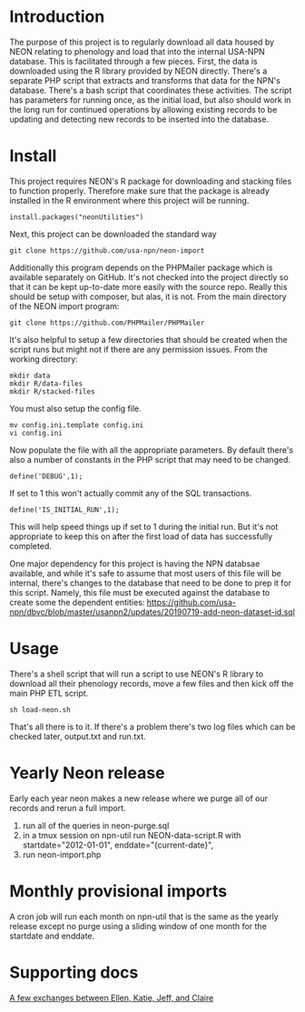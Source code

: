 # Introduction

The purpose of this project is to regularly download all data housed by NEON relating to phenology and load that into the internal USA-NPN database. This is facilitated through a few pieces. First, the data is downloaded using the R library provided by NEON directly. There's a separate PHP script that extracts and transforms that data for the NPN's database. There's a bash script that coordinates these activities. The script has parameters for running once, as the initial load, but also should work in the long run for continued operations by allowing existing records to be updating and detecting new records to be inserted into the database.

# Install

This project requires NEON's R package for downloading and stacking files to function properly. Therefore make sure that the package is already installed in the R environment where this project will be running.

```
install.packages("neonUtilities")
```

Next, this project can be downloaded the standard way

```
git clone https://github.com/usa-npn/neon-import
```

Additionally this program depends on the PHPMailer package which is available separately on GitHub. It's not checked into the project directly so that it can be kept up-to-date more easily with the source repo. Really this should be setup with composer, but alas, it is not. From the main directory of the NEON import program:

```
git clone https://github.com/PHPMailer/PHPMailer
```

It's also helpful to setup a few directories that should be created when the script runs but might not if there are any permission issues. From the working directory:

```
mkdir data
mkdir R/data-files
mkdir R/stacked-files
```

You must also setup the config file.

```
mv config.ini.template config.ini
vi config.ini
```

Now populate the file with all the appropriate parameters. By default there's also a number of constants in the PHP script that may need to be changed.

```
define('DEBUG',1);
```
If set to 1 this won't actually commit any of the SQL transactions.

```
define('IS_INITIAL_RUN',1);
```
This will help speed things up if set to 1 during the initial run. But it's not appropriate to keep this on after the first load of data has successfully completed.


One major dependency for this project is having the NPN databsae available, and while it's safe to assume that most users of this file will be internal, there's changes to the database that need to be done to prep it for this script. Namely, this file must be executed against the database to create some the dependent entities:
https://github.com/usa-npn/dbvc/blob/master/usanpn2/updates/20190719-add-neon-dataset-id.sql

 



# Usage

There's a shell script that will run a script to use NEON's R library to download all their phenology records, move a few files and then kick off the main PHP ETL script.

```
sh load-neon.sh
```

That's all there is to it. If there's a problem there's two log files which can be checked later, output.txt and run.txt.


# Yearly Neon release

Early each year neon makes a new release where we purge all of our records and rerun a full import.
1. run all of the queries in neon-purge.sql
2. in a tmux session on npn-util run NEON-data-script.R with startdate="2012-01-01", enddate="{current-date}",
3. run neon-import.php

# Monthly provisional imports

A cron job will run each month on npn-util that is the same as the yearly release except no purge using a sliding window of one month for the startdate and enddate.

# Supporting docs
[A few exchanges between Ellen, Katie, Jeff, and Claire](https://docs.google.com/document/d/15TbM7Dd2uD-mzTLdXicoQB3voASqgErW34bMS8ypD9Y/edit?tab=t.0)

